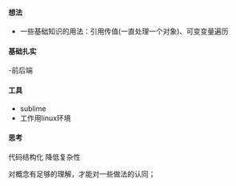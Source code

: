#### 想法 ####
- 一些基础知识的用法：引用传值(一直处理一个对象)、可变变量遍历


#### 基础扎实 ####
-前后端

#### 工具 ####
- sublime
- 工作用linux环境


#### 思考 ####
代码结构化
降低复杂性


对概念有足够的理解，才能对一些做法的认同；
